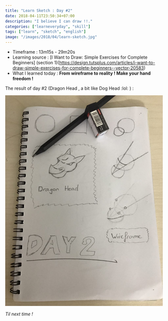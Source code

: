 ```yaml
---
title: "Learn Sketch : Day #2"
date: 2018-04-11T23:50:34+07:00
description: "I believe I can draw !!."
categories: ["learneveryday", "skill"]
tags: ["learn", "sketch", "english"]
image: "/images/2018/04/learn-sketch.jpg"
---
```


- Timeframe : 13m15s - 29m20s
- Learning source : [I Want to Draw: Simple Exercises for Complete Beginners] (section 1)(https://design.tutsplus.com/articles/i-want-to-draw-simple-exercises-for-complete-beginners--vector-20583)
- What I learned today : **From wireframe to reality ! Make your hand freedom !**

The result of day #2 (Dragon Head , a bit like Dog Head :lol: ) :

![Sketch day 2](/images/2018/04/sketch-day-2.jpg)

*Til next time !*
